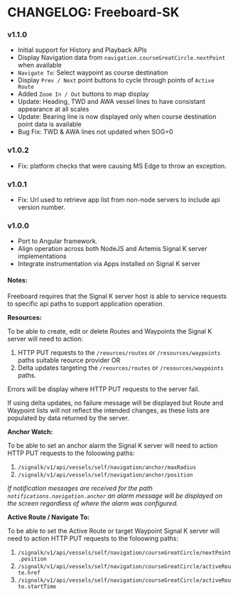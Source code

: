 # CHANGELOG: Freeboard-SK

### v1.1.0

- Initial support for History and Playback APIs
- Display Navigation data from `navigation.courseGreatCircle.nextPoint` when available
- `Navigate To`: Select waypoint as course destination
- Display `Prev / Next` point buttons to cycle through points of `Active Route`
- Added `Zoom In / Out` buttons to map display
- Update: Heading, TWD and AWA vessel lines to have consistant appearance at all scales
- Update: Bearing line is now displayed only when course destination point data is available
- Bug Fix: TWD & AWA lines not updated when SOG=0

### v1.0.2

- Fix: platform checks that were causing MS Edge to throw an exception.

### v1.0.1

- Fix: Url used to retrieve app list from non-node servers to include api version number.


### v1.0.0

- Port to Angular framework.
- Align operation across both NodeJS and Artemis Signal K server implementations
- Integrate instrumentation via Apps installed on Signal K server


#### Notes:

Freeboard requires that the Signal K server host is able to service requests to specific api paths to support application operation.

**Resources:**

To be able to create, edit or delete Routes and Waypoints the Signal K server will need to action:

1. HTTP PUT requests to the `/reources/routes` or `/resources/waypoints` paths suitable reource provider  OR
2. Delta updates targeting the `/reources/routes` or `/resources/waypoints` paths.

Errors will be display where HTTP PUT requests to the server fail.

If using delta updates, no failure message will be displayed but Route and Waypoint lists will not reflect the intended changes, as these lists are populated by data returned by the server.

**Anchor Watch:**

To be able to set an anchor alarm the Signal K server will need to action HTTP PUT requests to the foloowing paths:
1. `/signalk/v1/api/vessels/self/navigation/anchor/maxRadius` 
2. `/signalk/v1/api/vessels/self/navigation/anchor/position` 

*If notification messages are received for the path `notifications.navigation.anchor` an alarm message will be displayed on the screen regardless of where the alarm was configured.*

**Active Route / Navigate To:**

To be able to set the Active Route or target Waypoint Signal K server will need to action HTTP PUT requests to the foloowing paths:
1. `/signalk/v1/api/vessels/self/navigation/courseGreatCircle/nextPoint.position` 
2. `/signalk/v1/api/vessels/self/navigation/courseGreatCircle/activeRoute.href` 
3. `/signalk/v1/api/vessels/self/navigation/courseGreatCircle/activeRoute.startTime` 

